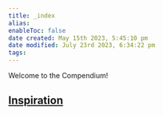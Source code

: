 ```yaml
---
title: _index
alias: 
enableToc: false
date created: May 15th 2023, 5:45:10 pm
date modified: July 23rd 2023, 6:34:22 pm
tags: 
---
```

Welcome to the Compendium!

## [Inspiration](Worldbuilding/Inspiration.md)
